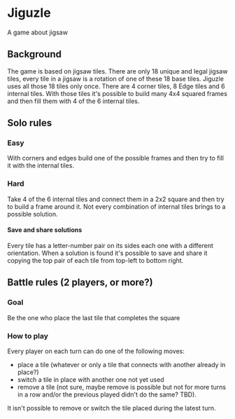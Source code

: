 # Jiguzle
A game about jigsaw

## Background
The game is based on jigsaw tiles. There are only 18 unique and legal jigsaw tiles, every tile in a jigsaw is a rotation of one of these 18 base tiles. Jiguzle uses all those 18 tiles only once. 
There are 4 corner tiles, 8 Edge tiles and 6 internal tiles. With those tiles it's possible to build many 4x4 squared frames and then fill them with 4 of the 6 internal tiles.

## Solo rules

### Easy
With corners and edges build one of the possible frames and then try to fill it with the internal tiles.

### Hard
Take 4 of the 6 internal tiles and connect them in a 2x2 square and then try to build a frame around it. Not every combination of internal tiles brings to a possible solution.

#### Save and share solutions
Every tile has a letter-number pair on its sides each one with a different orientation. When a solution is found it's possible to save and share it copying the top pair of each tile from top-left to bottom right.

## Battle rules (2 players, or more?)

### Goal
Be the one who place the last tile that completes the square

### How to play
Every player on each turn can do one of the following moves: 
* place a tile (whatever or only a tile that connects with another already in place?)
* switch a tile in place with another one not yet used
* remove a tile (not sure, maybe remove is possible but not for more turns in a row and/or the previous played didn't do the same? TBD).

It isn't possible to remove or switch the tile placed during the latest turn.
